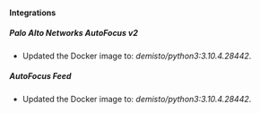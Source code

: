#### Integrations
##### Palo Alto Networks AutoFocus v2
- Updated the Docker image to: *demisto/python3:3.10.4.28442*.
##### AutoFocus Feed
- Updated the Docker image to: *demisto/python3:3.10.4.28442*.
